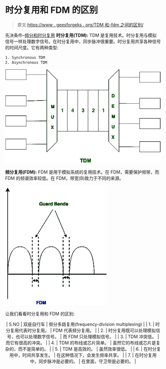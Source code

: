 # 时分复用和 FDM 的区别

> 原文:[https://www . geesforgeks . org/TDM 和-fdm 之间的区别/](https://www.geeksforgeeks.org/difference-between-tdm-and-fdm/)

先决条件–[频分和时分复用](https://www.geeksforgeeks.org/computer-network-frequency-division-and-time-division-multiplexing/)
**时分复用(TDM):**
TDM 是复用技术。时分复用与模拟信号一样处理数字信号。在时分复用中，同步脉冲很重要。时分复用共享各种信号的时间尺度。它有两种类型:

```
1. Synchronous TDM
2. Asynchronous TDM 
```

![](img/7158249d395c508b1210c5ae72108458.png)

**频分复用(FDM):**
FDM 是用于模拟系统的复用技术。在 FDM，需要保护频带，而 FDM 的频谱效率较低。在 FDM，带宽(B)致力于不同的来源。

![](img/1121be76c89921759cb78a8ac5b040be.png)

让我们看看时分复用和 FDM 的区别:

<center>

| S.NO | 双座自行车 | 频分多路复用(frequency-division multiplexing) |
| 1. | 时分复用代表时分复用。 | FDM 代表频分复用。 |
| 2. | 时分复用既可以处理模拟信号，也可以处理数字信号。 | 而 FDM 只处理模拟信号。 |
| 3. | TDM 冲突低。 | 而它有很高的冲突。 |
| 4. | TDM 的布线或芯片简单。 | 虽然它的布线或芯片是复杂的，而不是简单的。 |
| 5. | TDM 是高效的。 | 虽然效率很低。 |
| 6. | 在时分复用中，时间共享发生。 | 在这种情况下，会发生频率共享。 |
| 7. | 在时分复用中，同步脉冲是必要的。 | 在里面，守卫带是必要的。 |

</center>